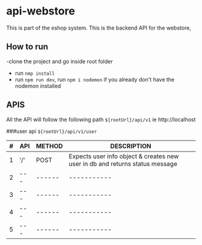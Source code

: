 # api-webstore

This is part of the eshop system. This is the backend API for the webstore,

## How to run

-clone the project and go inside root folder

- run `nmp install`
- run `npm run dev`, run `npm i nodemon` if you already don't have the nodemon installed

## APIS

All the API will follow the following path
`${rootUrl}/api/v1` ie http://localhost

###user api
`${rootUrl}/api/v1/user`

| #   | API | METHOD | DESCRIPTION                                                                  |
| --- | --- | ------ | ---------------------------------------------------------------------------- |
| 1   | '/' | POST   | Expects user info object & creates new user in db and returns status message |
| 2   | --- | ------ | -----------                                                                  |
| 3   | --- | ------ | -----------                                                                  |
| 4   | --- | ------ | -----------                                                                  |
| 5   | --- | ------ | -----------                                                                  |
